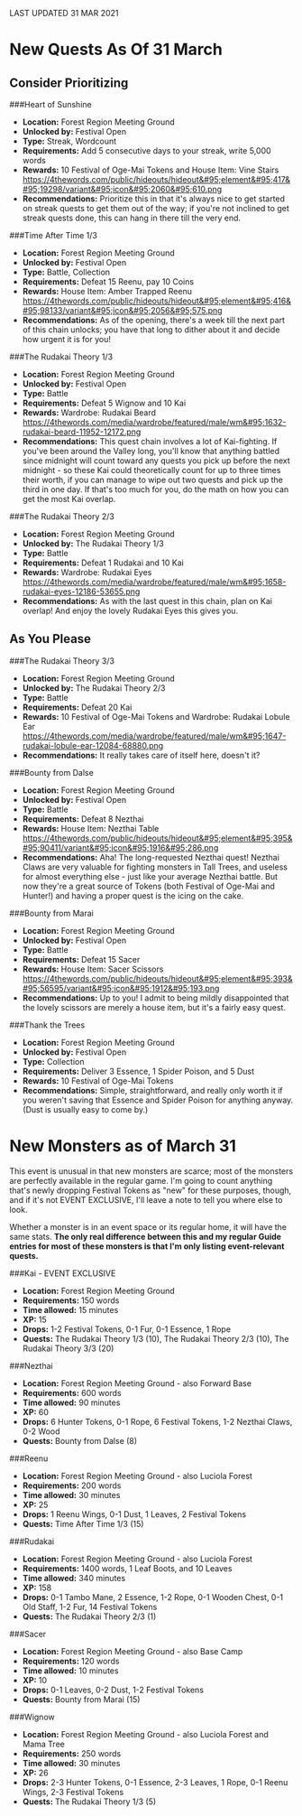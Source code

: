 LAST UPDATED 31 MAR 2021

# New Quests As Of 31 March

## Consider Prioritizing

###Heart of Sunshine

- **Location:** Forest Region Meeting Ground
- **Unlocked by:** Festival Open
- **Type:** Streak, Wordcount
- **Requirements:** Add 5 consecutive days to your streak, write 5,000 words
- **Rewards:** 10 Festival of Oge-Mai Tokens and House Item: Vine Stairs https://4thewords.com/public/hideouts/hideout&#95;element&#95;417&#95;19298/variant&#95;icon&#95;2060&#95;610.png
- **Recommendations:**  Prioritize this in that it's always nice to get started on streak quests to get them out of the way; if you're not inclined to get streak quests done, this can hang in there till the very end.

###Time After Time 1/3

- **Location:** Forest Region Meeting Ground
- **Unlocked by:** Festival Open
- **Type:** Battle, Collection
- **Requirements:** Defeat 15 Reenu, pay 10 Coins
- **Rewards:** House Item: Amber Trapped Reenu https://4thewords.com/public/hideouts/hideout&#95;element&#95;416&#95;98133/variant&#95;icon&#95;2056&#95;575.png
- **Recommendations:**  As of the opening, there's a week till the next part of this chain unlocks; you have that long to dither about it and decide how urgent it is for you!

###The Rudakai Theory 1/3

- **Location:** Forest Region Meeting Ground
- **Unlocked by:** Festival Open
- **Type:** Battle
- **Requirements:** Defeat 5 Wignow and 10 Kai
- **Rewards:** Wardrobe: Rudakai Beard https://4thewords.com/media/wardrobe/featured/male/wm&#95;1632-rudakai-beard-11952-12172.png
- **Recommendations:**  This quest chain involves a lot of Kai-fighting. If you've been around the Valley long, you'll know that anything battled since midnight will count toward any quests you pick up before the next midnight - so these Kai could theoretically count for up to three times their worth, if you can manage to wipe out two quests and pick up the third in one day. If that's too much for you, do the math on how you can get the most Kai overlap.

###The Rudakai Theory 2/3

- **Location:** Forest Region Meeting Ground
- **Unlocked by:** The Rudakai Theory 1/3
- **Type:** Battle
- **Requirements:** Defeat 1 Rudakai and 10 Kai
- **Rewards:** Wardrobe: Rudakai Eyes https://4thewords.com/media/wardrobe/featured/male/wm&#95;1658-rudakai-eyes-12186-53655.png
- **Recommendations:**  As with the last quest in this chain, plan on Kai overlap! And enjoy the lovely Rudakai Eyes this gives you.

## As You Please

###The Rudakai Theory 3/3

- **Location:** Forest Region Meeting Ground
- **Unlocked by:** The Rudakai Theory 2/3
- **Type:** Battle
- **Requirements:** Defeat 20 Kai
- **Rewards:** 10 Festival of Oge-Mai Tokens and Wardrobe: Rudakai Lobule Ear https://4thewords.com/media/wardrobe/featured/male/wm&#95;1647-rudakai-lobule-ear-12084-68880.png
- **Recommendations:**  It really takes care of itself here, doesn't it?

###Bounty from Dalse
- **Location:** Forest Region Meeting Ground
- **Unlocked by:** Festival Open
- **Type:** Battle
- **Requirements:** Defeat 8 Nezthai
- **Rewards:** House Item: Nezthai Table https://4thewords.com/public/hideouts/hideout&#95;element&#95;395&#95;90411/variant&#95;icon&#95;1916&#95;286.png
- **Recommendations:**  Aha! The long-requested Nezthai quest! Nezthai Claws are very valuable for fighting monsters in Tall Trees, and useless for almost everything else - just like your average Nezthai battle. But now they're a great source of Tokens (both Festival of Oge-Mai and Hunter!) and having a proper quest is the icing on the cake.

###Bounty from Marai
- **Location:** Forest Region Meeting Ground
- **Unlocked by:** Festival Open
- **Type:** Battle
- **Requirements:** Defeat 15 Sacer
- **Rewards:** House Item: Sacer Scissors https://4thewords.com/public/hideouts/hideout&#95;element&#95;393&#95;56595/variant&#95;icon&#95;1912&#95;193.png
- **Recommendations:**  Up to you! I admit to being mildly disappointed that the lovely scissors are merely a house item, but it's a fairly easy quest.

###Thank the Trees

- **Location:** Forest Region Meeting Ground
- **Unlocked by:** Festival Open
- **Type:** Collection
- **Requirements:** Deliver 3 Essence, 1 Spider Poison, and 5 Dust
- **Rewards:** 10 Festival of Oge-Mai Tokens
- **Recommendations:**  Simple, straightforward, and really only worth it if you weren't saving that Essence and Spider Poison for anything anyway. (Dust is usually easy to come by.)

# New Monsters as of March 31

This event is unusual in that new monsters are scarce; most of the monsters are perfectly available in the regular game. I'm going to count anything that's newly dropping Festival Tokens as "new" for these purposes, though, and if it's not EVENT EXCLUSIVE, I'll leave a note to tell you where else to look.

Whether a monster is in an event space or its regular home, it will have the same stats. **The only real difference between this and my regular Guide entries for most of these monsters is that I'm only listing event-relevant quests.**

###Kai - EVENT EXCLUSIVE

- **Location:** Forest Region Meeting Ground
- **Requirements:** 150 words
- **Time allowed:** 15 minutes
- **XP:** 15
- **Drops:** 1-2 Festival Tokens, 0-1 Fur, 0-1 Essence, 1 Rope
- **Quests:** The Rudakai Theory 1/3 (10), The Rudakai Theory 2/3 (10), The Rudakai Theory 3/3 (20)

###Nezthai

- **Location:** Forest Region Meeting Ground - also Forward Base
- **Requirements:** 600 words
- **Time allowed:** 90 minutes
- **XP:** 60
- **Drops:** 6 Hunter Tokens, 0-1 Rope, 6 Festival Tokens, 1-2 Nezthai Claws, 0-2 Wood
- **Quests:** Bounty from Dalse (8)

###Reenu

- **Location:** Forest Region Meeting Ground - also Luciola Forest
- **Requirements:** 200 words
- **Time allowed:** 30 minutes
- **XP:** 25
- **Drops:** 1 Reenu Wings, 0-1 Dust, 1 Leaves, 2 Festival Tokens
- **Quests:** Time After Time 1/3 (15)

###Rudakai

- **Location:** Forest Region Meeting Ground - also Luciola Forest
- **Requirements:** 1400 words, 1 Leaf Boots, and 10 Leaves
- **Time allowed:** 340 minutes
- **XP:** 158
- **Drops:** 0-1 Tambo Mane, 2 Essence, 1-2 Rope, 0-1 Wooden Chest, 0-1 Old Staff, 1-2 Fur, 14 Festival Tokens
- **Quests:** The Rudakai Theory 2/3 (1)

###Sacer

- **Location:** Forest Region Meeting Ground - also Base Camp
- **Requirements:** 120 words
- **Time allowed:** 10 minutes
- **XP:** 10
- **Drops:** 0-1 Leaves, 0-2 Dust, 1-2 Festival Tokens
- **Quests:** Bounty from Marai (15)

###Wignow

- **Location:** Forest Region Meeting Ground - also Luciola Forest and Mama Tree
- **Requirements:** 250 words
- **Time allowed:** 30 minutes
- **XP:** 26 
- **Drops:** 2-3 Hunter Tokens, 0-1 Essence, 2-3 Leaves, 1 Rope, 0-1 Reenu Wings, 2-3 Festival Tokens
- **Quests:** The Rudakai Theory 1/3 (5)



